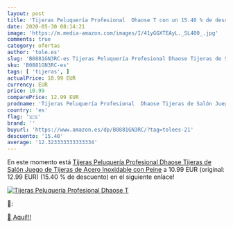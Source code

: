 ```yaml
---
layout: post
title: 'Tijeras Peluquería Profesional  Dhaose T con un 15.40 % de descuento'
date: 2020-05-30 08:14:21
image: 'https://m.media-amazon.com/images/I/41yGGXTEAyL._SL400_.jpg'
comments: true
category: ofertas
author: 'tole.es'
slug: 'B0881GN3RC-es Tijeras Peluquería Profesional Dhaose Tijeras de Salón...'
sku: 'B0881GN3RC-es'
tags: [ 'tijeras', ]
actualPrice: 10.99 EUR
currency: EUR
price: 10.99
comparePrice: 12.99 EUR
prodname: 'Tijeras Peluquería Profesional  Dhaose Tijeras de Salón Juego de Tijeras de Acero Inoxidable con Peine'
country: 'es'
flag: '🇪🇸'
brand: ''
buyurl: 'https://www.amazon.es/dp/B0881GN3RC/?tag=tolees-21'
descuento: '15.40'
average: '12.323333333333334'
---
```


En este momento está [Tijeras Peluquería Profesional  Dhaose Tijeras de Salón Juego de Tijeras de Acero Inoxidable con Peine](https://www.amazon.es/dp/B0881GN3RC/?tag=tolees-21) a 10.99 EUR (original: 12.99 EUR) (15.40 %  de descuento) en el siguiente enlace!

[![Tijeras Peluquería Profesional  Dhaose T](https://m.media-amazon.com/images/I/41yGGXTEAyL._SL400_.jpg)](https://www.amazon.es/dp/B0881GN3RC/?tag=tolees-21)

🔎:


[🛒 Aquí!!!](https://www.amazon.es/dp/B0881GN3RC/?tag=tolees-21)
